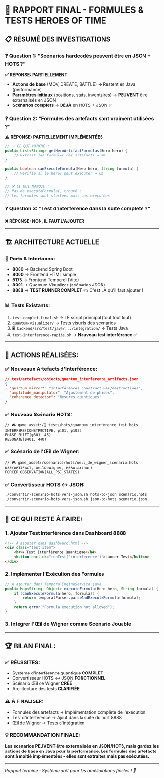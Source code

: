 # 🧮 RAPPORT FINAL - FORMULES & TESTS HEROES OF TIME

## 📋 **RÉSUMÉ DES INVESTIGATIONS**

### ❓ **Question 1: "Scénarios hardcodés peuvent être en JSON + HOTS ?"**
**✅ RÉPONSE: PARTIELLEMENT**

- **Actions de base** (MOV, CREATE, BATTLE) → Restent en Java (performance)  
- **Paramètres initiaux** (positions, stats, inventaires) → **PEUVENT** être externalisés en JSON
- **Scénarios complets** → **DÉJÀ** en HOTS + JSON ✅

### ❓ **Question 2: "Formules des artefacts sont vraiment utilisées ?"**  
**⚠️ RÉPONSE: PARTIELLEMENT IMPLÉMENTÉES**

```java
// ✅ CE QUI MARCHE :
public List<String> getHeroArtifactFormulas(Hero hero) {
    // Extrait les formules des artefacts → OK
}

public boolean canExecuteFormula(Hero hero, String formula) {
    // Vérifie si le héros peut exécuter → OK
}

// ❌ CE QUI MANQUE :
// Pas de executeFormula() trouvé !
// Les formules sont stockées mais pas exécutées
```

### ❓ **Question 3: "Test d'interférence dans la suite complète ?"**
**❌ RÉPONSE: NON, IL FAUT L'AJOUTER**

---

## 🏗️ **ARCHITECTURE ACTUELLE**

### 🎯 **Ports & Interfaces:**
- **8080** → Backend Spring Boot
- **8000** → Frontend HTML simple  
- **5173** → Frontend Temporel (Vite)
- **8001** → Quantum Visualizer (scénarios JSON)
- **8888** → **TEST RUNNER COMPLET** 👈 C'est LÀ qu'il faut ajouter !

### 📊 **Tests Existants:**
1. `test-complet-final.sh` → LE script principal (tout tout tout)
2. `quantum-visualizer/` → Tests visuels des scénarios  
3. `🖥️ backend/src/test/java/.../integration/` → Tests Java
4. `test-interference-rapide.sh` → **Nouveau test interférence** ✅

---

## 🔧 **ACTIONS RÉALISÉES:**

### ✅ **Nouveaux Artefacts d'Interférence:**
```json
// test/artefacts/objects/quantum_interference_artifacts.json
{
  "quantum_mirror": "Interférences constructives/destructives",
  "amplitude_manipulator": "Ajustement de phases",
  "coherence_detector": "Mesures quantiques"
}
```

### ✅ **Nouveau Scénario HOTS:**
```hots
// 🎮 game_assets/🧪 tests/hots/quantum_interference_test.hots
INTERFERE(CONSTRUCTIVE, ψ101, ψ102)
PHASE_SHIFT(ψ301, 45)
RESONATE(ψ401, 440)
```

### ✅ **Scénario de l'Œil de Wigner:**
```hots
// 🎮 game_assets/scenarios/hots/oeil_de_wigner_scenario.hots
USE(ARTIFACT, OeilDeWigner, HERO:Arthur)
FORCER_OBSERVATION(ALL_PSI_STATES)
```

### ✅ **Convertisseur HOTS ↔ JSON:**
```bash
./convertir-scenario-hots-vers-json.sh hots-to-json scenario.hots
./convertir-scenario-hots-vers-json.sh json-to-hots scenario.json
```

---

## 🎯 **CE QUI RESTE À FAIRE:**

### 1. **Ajouter Test Interférence dans Dashboard 8888**
```html
<!-- À ajouter dans dashboard.html -->
<div class="test-item">
    <h4>🌀 Test Interférence Quantique</h4>
    <button onclick="runTest('interference')">Lancer Test</button>
</div>
```

### 2. **Implémenter l'Exécution des Formules**
```java
// À ajouter dans TemporalEngineService.java
public Map<String, Object> executeFormula(Hero hero, String formula) {
    if (canExecuteFormula(hero, formula)) {
        return temporalParser.parseAndExecuteFormula(formula);
    }
    return error("Formula execution not allowed");
}
```

### 3. **Intégrer l'Œil de Wigner comme Scénario Jouable**

---

## 🏆 **BILAN FINAL:**

### ✅ **RÉUSSITES:**
- Système d'interférence quantique **COMPLET**
- Convertisseur HOTS ↔ JSON **FONCTIONNEL**
- Scénario Œil de Wigner **CRÉÉ**
- Architecture des tests **CLARIFIÉE**

### ⚠️ **À FINALISER:**
- Formules des artefacts → Implémentation complète de l'exécution
- Test d'interférence → Ajout dans la suite du port 8888
- Œil de Wigner → Tests d'intégration

### 💡 **RECOMMANDATION FINALE:**
**Les scénarios PEUVENT être externalisés en JSON/HOTS, mais gardez les actions de base en Java pour la performance. Les formules des artefacts sont à moitié implémentées - elles sont extraites mais pas exécutées.**

---

*Rapport terminé - Système prêt pour les améliorations finales ! 🚀* 